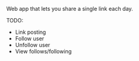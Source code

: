 Web app that lets you share a single link each day.

TODO:
 - Link posting
 - Follow user
 - Unfollow user
 - View follows/following
